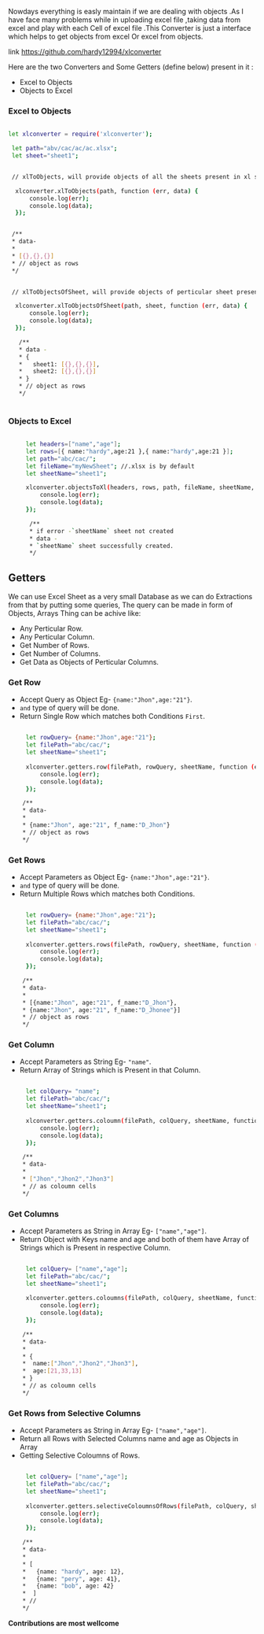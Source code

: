  Nowdays everything is easly maintain if we are dealing with objects .As I have face many problems while in uploading excel file ,taking data from excel and play with each Cell of excel file .This Converter is just a interface which helps to get objects from excel Or excel from objects.

 
 link  https://github.com/hardy12994/xlconverter
 
 Here are the two Converters and Some Getters (define below) present in it :

- Excel to Objects
- Objects to Excel

### Excel to Objects
   
   ```sh

   let xlconverter = require('xlconverter');

    let path="abv/cac/ac/ac.xlsx";
    let sheet="sheet1";


    // xlToObjects, will provide objects of all the sheets present in xl sheet;

     xlconverter.xlToObjects(path, function (err, data) {
         console.log(err);
         console.log(data);
     });


    /**
    * data-
    *
    * [{},{},{}]
    * // object as rows
    */


    // xlToObjectsOfSheet, will provide objects of perticular sheet present in xl sheet;

     xlconverter.xlToObjectsOfSheet(path, sheet, function (err, data) {
         console.log(err);
         console.log(data);
     });

      /**
      * data -
      * {
      *   sheet1: [{},{},{}],
      *   sheet2: [{},{},{}]
      * }
      * // object as rows
      */
     

   ```

### Objects to Excel

```sh

     let headers=["name","age"];
     let rows=[{ name:"hardy",age:21 },{ name:"hardy",age:21 }];
     let path="abc/cac/";
     let fileName="myNewSheet"; //.xlsx is by default
     let sheetName="sheet1";

     xlconverter.objectsToXl(headers, rows, path, fileName, sheetName, function (err, data) {
         console.log(err);
         console.log(data); 
     });

      /**
      * if error -`sheetName` sheet not created
      * data -
      * `sheetName` sheet successfully created.
      */

```

## Getters

We can use Excel Sheet as a very small Database as we can do
Extractions from that by putting some queries,
The query can be made in form of Objects, Arrays
 Thing can be achive like:
- Any Perticular Row.
- Any Perticular Column.
- Get Number of Rows.
- Get Number of Columns.
- Get Data as Objects of Perticular Columns.

### Get Row

- Accept Query as Object Eg- `{name:"Jhon",age:"21"}`.
- `and` type of query will be done.
- Return Single Row which matches both Conditions `First`.

```sh

     let rowQuery= {name:"Jhon",age:"21"};
     let filePath="abc/cac/";
     let sheetName="sheet1";
     
     xlconverter.getters.row(filePath, rowQuery, sheetName, function (err, data) {
         console.log(err);
         console.log(data); 
     });

    /**
    * data-
    *
    * {name:"Jhon", age:"21", f_name:"D_Jhon"}
    * // object as rows
    */


```


### Get Rows
- Accept Parameters as Object Eg- `{name:"Jhon",age:"21"}`.
- `and` type of query will be done.
- Return Multiple Rows which matches both Conditions.


```sh

     let rowQuery= {name:"Jhon",age:"21"};
     let filePath="abc/cac/";
     let sheetName="sheet1";
     
     xlconverter.getters.rows(filePath, rowQuery, sheetName, function (err, data) {
         console.log(err);
         console.log(data); 
     });

    /**
    * data-
    *
    * [{name:"Jhon", age:"21", f_name:"D_Jhon"},
    * {name:"Jhon", age:"21", f_name:"D_Jhonee"}]
    * // object as rows
    */

```


### Get Column
- Accept Parameters as String Eg- `"name"`.
- Return Array of Strings which is Present in that Column.


```sh

     let colQuery= "name";
     let filePath="abc/cac/";
     let sheetName="sheet1";
     
     xlconverter.getters.coloumn(filePath, colQuery, sheetName, function (err, data) {
         console.log(err);
         console.log(data); 
     });

    /**
    * data-
    *
    * ["Jhon","Jhon2","Jhon3"]
    * // as coloumn cells
    */

```


### Get Columns
- Accept Parameters as String in Array Eg- `["name","age"]`.
- Return Object with Keys name and age and both of them have Array
 of Strings which is Present in respective Column.


```sh

     let colQuery= ["name","age"];
     let filePath="abc/cac/";
     let sheetName="sheet1";
     
     xlconverter.getters.coloumns(filePath, colQuery, sheetName, function (err, data) {
         console.log(err);
         console.log(data); 
     });

    /**
    * data-
    *
    * {
    *  name:["Jhon","Jhon2","Jhon3"],
    *  age:[21,33,13]
    * }
    * // as coloumn cells
    */

```


### Get Rows from Selective Columns
- Accept Parameters as String in Array Eg- `["name","age"]`.
- Return all Rows with Selected Columns name and age as Objects in Array
- Getting Selective Coloumns of Rows. 

```sh

     let colQuery= ["name","age"];
     let filePath="abc/cac/";
     let sheetName="sheet1";
     
     xlconverter.getters.selectiveColoumnsOfRows(filePath, colQuery, sheetName, function (err, data) {
         console.log(err);
         console.log(data); 
     });

    /**
    * data-
    *
    * [
    *   {name: "hardy", age: 12},
    *   {name: "pery", age: 41},
    *   {name: "bob", age: 42}
    *  ]
    * // 
    */

```

**Contributions are most wellcome**